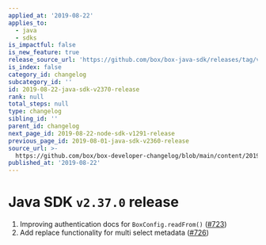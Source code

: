 ```yaml
---
applied_at: '2019-08-22'
applies_to:
  - java
  - sdks
is_impactful: false
is_new_feature: true
release_source_url: 'https://github.com/box/box-java-sdk/releases/tag/v2.37.0'
is_index: false
category_id: changelog
subcategory_id: ''
id: 2019-08-22-java-sdk-v2370-release
rank: null
total_steps: null
type: changelog
sibling_id: ''
parent_id: changelog
next_page_id: 2019-08-22-node-sdk-v1291-release
previous_page_id: 2019-08-01-java-sdk-v2360-release
source_url: >-
  https://github.com/box/box-developer-changelog/blob/main/content/2019/08-22-java-sdk-v2370-release.md
published_at: '2019-08-22'
---
```

# Java SDK `v2.37.0` release

1. Improving authentication docs for `BoxConfig.readFrom()` ([#723](https://github.com/box/box-java-sdk/pull/723))
2. Add replace functionality for multi select metadata ([#726](https://github.com/box/box-java-sdk/pull/726))